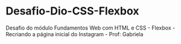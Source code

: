 # Desafio-Dio-CSS-Flexbox
Desafio do módulo Fundamentos Web com HTML e CSS - Flexbox - Recriando a página inicial do Instagram - Prof: Gabriela
